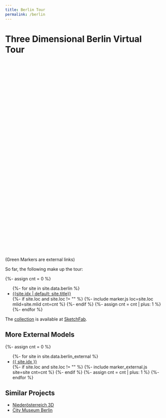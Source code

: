 ```yaml
---
title: Berlin Tour
permalink: /berlin
---
```


# Three Dimensional Berlin Virtual Tour

<link rel="stylesheet" href="/f/leaflet.css"/>
<script src="/f/leaflet.js"></script>

<style>
.leaflet-popup-content {
    width: 510px !important;
    height: 440px;
}
</style>

<script>
  var map;
  function init(){
    map = L.map('map').setView([52.5221, 13.4071], 11);

    L.tileLayer('https://{s}.tile.openstreetmap.org/{z}/{x}/{y}.png', {
        attribution: '&copy; <a href="https://www.openstreetmap.org/copyright">OpenStreetMap</a> contributors'
    }).addTo(map);

  }
  window.addEventListener("load", init);
</script>

<div id="map" class="map map-home" style="height: 600px; margin-top: 50px"></div>
(Green Markers are external links)

So far, the following make up the tour:

{%- assign cnt = 0 %}
<ul>
{%- for site in site.data.berlin %}
  <li><a href="/berlin/{{ site["mlid"] }}">{{site.idx | default: site.title}}</a></li>
  {%- if site.loc and site.loc != "" %}
    {%- include marker.js loc=site.loc mlid=site.mlid cnt=cnt %}
  {%- endif %}
  {%- assign cnt = cnt | plus: 1 %}
{%- endfor %}
</ul>

The [collection](https://sketchfab.com/gorenje23/collections/urban-photogrammetry) is available at [SketchFab](https://sketchfab.com).

## More External Models

{%- assign cnt = 0 %}
<ul>
{%- for site in site.data.berlin_external %}
  <li><a href="{{ site.link }}">{{ site.idx }}</a></li>
  {%- if site.loc and site.loc != "" %}
    {%- include marker_external.js site=site cnt=cnt %}
  {%- endif %}
  {%- assign cnt = cnt | plus: 1 %}
{%- endfor %}
</ul>

## Similar Projects

- [Niederösterreich 3D](https://www.noe-3d.at/)
- [City Museum Berlin](https://sketchfab.com/stadtmuseumBLN)
